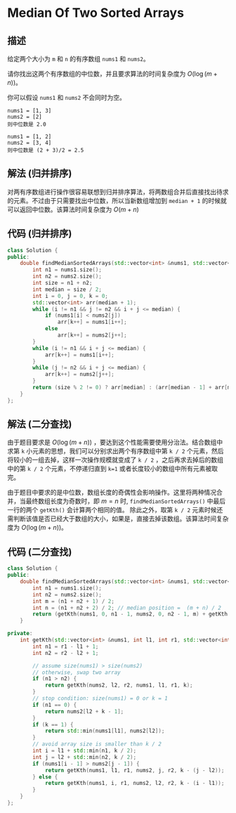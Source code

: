# Median Of Two Sorted Arrays

## 描述

给定两个大小为 `m` 和 `n` 的有序数组 `nums1` 和 `nums2`。

请你找出这两个有序数组的中位数，并且要求算法的时间复杂度为 $O(\log({m + n}))$。

你可以假设 `nums1` 和 `nums2` 不会同时为空。
```
nums1 = [1, 3]
nums2 = [2]
则中位数是 2.0
```
```
nums1 = [1, 2]
nums2 = [3, 4]
则中位数是 (2 + 3)/2 = 2.5
```

## 解法 (归并排序)

对两有序数组进行操作很容易联想到归并排序算法，将两数组合并后直接找出待求的元素。不过由于只需要找出中位数，所以当新数组增加到 `median + 1` 的时候就可以返回中位数。该算法时间复杂度为 $O(m+n)$

## 代码 (归并排序)

```cpp
class Solution {
public:
    double findMedianSortedArrays(std::vector<int> &nums1, std::vector<int> &nums2) {
        int n1 = nums1.size();
        int n2 = nums2.size();
        int size = n1 + n2;
        int median = size / 2;
        int i = 0, j = 0, k = 0;
        std::vector<int> arr(median + 1);
        while (i != n1 && j != n2 && i + j <= median) {
            if (nums1[i] < nums2[j])
                arr[k++] = nums1[i++];
            else
                arr[k++] = nums2[j++];
        }
        while (i != n1 && i + j <= median) {
            arr[k++] = nums1[i++];
        }
        while (j != n2 && i + j <= median) {
            arr[k++] = nums2[j++];
        }
        return (size % 2 != 0) ? arr[median] : (arr[median - 1] + arr[median]) / 2.0;
    }
};
```

## 解法 (二分查找)

由于题目要求是 $O(\log({m + n}))$ ，要达到这个性能需要使用分治法。结合数组中求第 `k` 小元素的思想，我们可以分别求出两个有序数组中第 `k / 2` 个元素，然后将较小的一组去掉，这样一次操作规模就变成了 `k / 2` ，之后再求去掉后的数组中的第 `k / 2` 个元素，不停递归直到 `k=1` 或者长度较小的数组中所有元素被取完。

由于题目中要求的是中位数，数组长度的奇偶性会影响操作。这里将两种情况合并，当最终数组长度为奇数时，即 $m = n$ 时, `findMedianSortedArrays()` 中最后一行的两个 `getKth()` 会计算两个相同的值。
除此之外，取第 `k / 2` 元素时候还需判断该值是否已经大于数组的大小，如果是，直接去掉该数组。该算法时间复杂度为 $O(\log({m + n}))$。

## 代码 (二分查找)

```cpp
class Solution {
public:
    double findMedianSortedArrays(std::vector<int> &nums1, std::vector<int> &nums2) {
        int n1 = nums1.size();
        int n2 = nums2.size();
        int m = (n1 + n2 + 1) / 2;
        int n = (n1 + n2 + 2) / 2; // median position =  (m + n) / 2
        return (getKth(nums1, 0, n1 - 1, nums2, 0, n2 - 1, m) + getKth(nums1, 0, n1 - 1, nums2, 0, n2 - 1, n)) / 2.0;
    }

private:
    int getKth(std::vector<int> &nums1, int l1, int r1, std::vector<int> &nums2, int l2, int r2, int k) {
        int n1 = r1 - l1 + 1;
        int n2 = r2 - l2 + 1;

        // assume size(nums1) > size(nums2)
        // otherwise, swap two array
        if (n1 > n2) {
            return getKth(nums2, l2, r2, nums1, l1, r1, k);
        }
        // stop condition: size(nums1) = 0 or k = 1
        if (n1 == 0) {
            return nums2[l2 + k - 1];
        }
        if (k == 1) {
            return std::min(nums1[l1], nums2[l2]);
        }
        // avoid array size is smaller than k / 2
        int i = l1 + std::min(n1, k / 2);
        int j = l2 + std::min(n2, k / 2);
        if (nums1[i - 1] > nums2[j - 1]) {
            return getKth(nums1, l1, r1, nums2, j, r2, k - (j - l2));
        } else {
            return getKth(nums1, i, r1, nums2, l2, r2, k - (i - l1));
        }
    }
};
```
